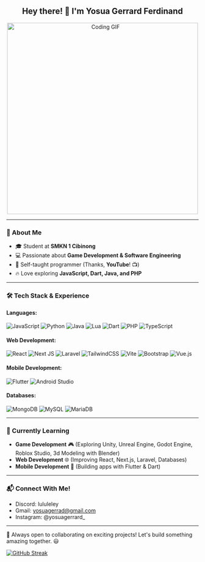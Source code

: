 <h2 align="center">Hey there! 👋 I'm Yosua Gerrard Ferdinand</h2>

<div align="center">
  <img src="https://i.pinimg.com/originals/70/37/d4/7037d478852af21357f038fac2d2e9f6.gif" alt="Coding GIF" width="500">
</div>

---

### 🚀 About Me
- 🎓 Student at **SMKN 1 Cibinong**
- 💻 Passionate about **Game Development & Software Engineering**
- 📖 Self-taught programmer (Thanks, **YouTube**! 📺)
- 🔥 Love exploring **JavaScript, Dart, Java, and PHP**

---

### 🛠️ Tech Stack & Experience
#### **Languages:**
![JavaScript](https://img.shields.io/badge/javascript-%23323330.svg?style=for-the-badge&logo=javascript&logoColor=%23F7DF1E)
![Python](https://img.shields.io/badge/python-3670A0?style=for-the-badge&logo=python&logoColor=ffdd54)
![Java](https://img.shields.io/badge/java-%23ED8B00.svg?style=for-the-badge&logo=java&logoColor=white)
![Lua](https://img.shields.io/badge/lua-%232C2D72.svg?style=for-the-badge&logo=lua&logoColor=white)
![Dart](https://img.shields.io/badge/dart-%230175C2.svg?style=for-the-badge&logo=dart&logoColor=white)
![PHP](https://img.shields.io/badge/PHP-556096?logo=php&logoColor=white&style=for-the-badge)
![TypeScript](https://img.shields.io/badge/TypeScript-3178C6?logo=typescript&logoColor=white&style=for-the-badge)


#### **Web Development:**
![React](https://img.shields.io/badge/React-61DAFB?logo=react&logoColor=black&style=for-the-badge)
![Next JS](https://img.shields.io/badge/Next-black?style=for-the-badge&logo=next.js&logoColor=white)
![Laravel](https://img.shields.io/badge/Laravel-f04235?logo=laravel&logoColor=white&style=for-the-badge)
![TailwindCSS](https://img.shields.io/badge/tailwindcss-%2338B2AC.svg?style=for-the-badge&logo=tailwind-css&logoColor=white)
![Vite](https://img.shields.io/badge/vite-%23646CFF.svg?style=for-the-badge&logo=vite&logoColor=white)
![Bootstrap](https://img.shields.io/badge/bootstrap-%238511FA.svg?style=for-the-badge&logo=bootstrap&logoColor=white)
![Vue.js](https://img.shields.io/badge/vuejs-%2335495e.svg?style=for-the-badge&logo=vuedotjs&logoColor=%234FC08D)


#### **Mobile Development:**
![Flutter](https://img.shields.io/badge/Flutter-%2302569B.svg?style=for-the-badge&logo=Flutter&logoColor=white)
![Android Studio](https://img.shields.io/badge/android%20studio-346ac1?style=for-the-badge&logo=android%20studio&logoColor=white)

#### **Databases:**
![MongoDB](https://img.shields.io/badge/MongoDB-47A248?logo=mongodb&logoColor=white&style=for-the-badge)
![MySQL](https://img.shields.io/badge/mysql-%2300f.svg?style=for-the-badge&logo=mysql&logoColor=white)
![MariaDB](https://img.shields.io/badge/MariaDB-003545?style=for-the-badge&logo=mariadb&logoColor=white)

---

### 🎯 Currently Learning
- **Game Development** 🎮 (Exploring Unity, Unreal Engine, Godot Engine, Roblox Studio, 3d Modeling with Blender)
- **Web Development** 🌐 (Improving React, Next.js, Laravel, Databases)
- **Mobile Development** 📱 (Building apps with Flutter & Dart)

---

### 📬 Connect With Me!
- Discord: lululeley
- Gmail: yosuagerrad@gmail.com
- Instagram: @yosuagerrard_

---

🚀 Always open to collaborating on exciting projects! Let's build something amazing together. 😃


[![GitHub Streak](https://github-readme-streak-stats.herokuapp.com?user=vero57&theme=dark)](https://git.io/streak-stats)

